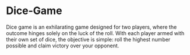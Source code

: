 # Dice-Game
Dice game is an exhilarating game designed for two players, where the outcome hinges solely on the luck of the roll. With each player armed with their own set of dice, the objective is simple: roll the highest number possible and claim victory over your opponent.
